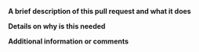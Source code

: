 **A brief description of this pull request and what it does**

**Details on why is this needed**

**Additional information or comments**
